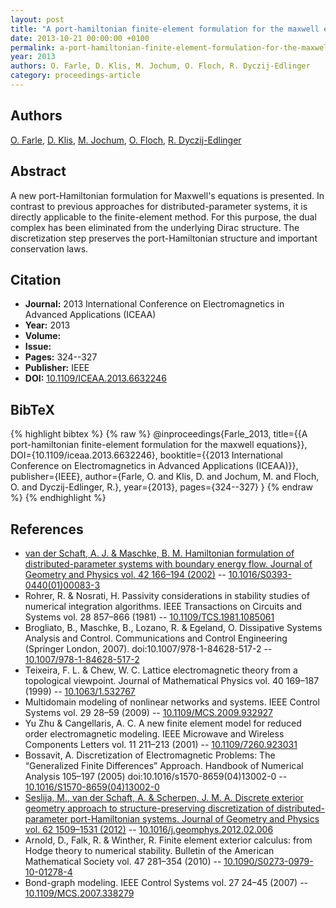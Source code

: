 ```yaml
---
layout: post
title: "A port-hamiltonian finite-element formulation for the maxwell equations"
date: 2013-10-21 00:00:00 +0100
permalink: a-port-hamiltonian-finite-element-formulation-for-the-maxwell-equations
year: 2013
authors: O. Farle, D. Klis, M. Jochum, O. Floch, R. Dyczij-Edlinger
category: proceedings-article
---
```

 
## Authors
[O. Farle](authors/ortwin-farle), [D. Klis](authors/d-klis), [M. Jochum](authors/m-jochum), [O. Floch](authors/o-floch), [R. Dyczij-Edlinger](authors/romanus-dyczij-edlinger)
 
## Abstract
A new port-Hamiltonian formulation for Maxwell's equations is presented. In contrast to previous approaches for distributed-parameter systems, it is directly applicable to the finite-element method. For this purpose, the dual complex has been eliminated from the underlying Dirac structure. The discretization step preserves the port-Hamiltonian structure and important conservation laws.
 
## Citation
- **Journal:** 2013 International Conference on Electromagnetics in Advanced Applications (ICEAA)
- **Year:** 2013
- **Volume:** 
- **Issue:** 
- **Pages:** 324--327
- **Publisher:** IEEE
- **DOI:** [10.1109/ICEAA.2013.6632246](https://doi.org/10.1109/ICEAA.2013.6632246)
 
## BibTeX
{% highlight bibtex %}
{% raw %}
@inproceedings{Farle_2013,
  title={{A port-hamiltonian finite-element formulation for the maxwell equations}},
  DOI={10.1109/iceaa.2013.6632246},
  booktitle={{2013 International Conference on Electromagnetics in Advanced Applications (ICEAA)}},
  publisher={IEEE},
  author={Farle, O. and Klis, D. and Jochum, M. and Floch, O. and Dyczij-Edlinger, R.},
  year={2013},
  pages={324--327}
}
{% endraw %}
{% endhighlight %}
 
## References
- [van der Schaft, A. J. & Maschke, B. M. Hamiltonian formulation of distributed-parameter systems with boundary energy flow. Journal of Geometry and Physics vol. 42 166–194 (2002)](hamiltonian-formulation-of-distributed-parameter-systems-with-boundary-energy-flow) -- [10.1016/S0393-0440(01)00083-3](https://doi.org/10.1016/S0393-0440(01)00083-3)
- Rohrer, R. & Nosrati, H. Passivity considerations in stability studies of numerical integration algorithms. IEEE Transactions on Circuits and Systems vol. 28 857–866 (1981) -- [10.1109/TCS.1981.1085061](https://doi.org/10.1109/TCS.1981.1085061)
- Brogliato, B., Maschke, B., Lozano, R. & Egeland, O. Dissipative Systems Analysis and Control. Communications and Control Engineering (Springer London, 2007). doi:10.1007/978-1-84628-517-2 -- [10.1007/978-1-84628-517-2](https://doi.org/10.1007/978-1-84628-517-2)
- Teixeira, F. L. & Chew, W. C. Lattice electromagnetic theory from a topological viewpoint. Journal of Mathematical Physics vol. 40 169–187 (1999) -- [10.1063/1.532767](https://doi.org/10.1063/1.532767)
- Multidomain modeling of nonlinear networks and systems. IEEE Control Systems vol. 29 28–59 (2009) -- [10.1109/MCS.2009.932927](https://doi.org/10.1109/MCS.2009.932927)
- Yu Zhu & Cangellaris, A. C. A new finite element model for reduced order electromagnetic modeling. IEEE Microwave and Wireless Components Letters vol. 11 211–213 (2001) -- [10.1109/7260.923031](https://doi.org/10.1109/7260.923031)
- Bossavit, A. Discretization of Electromagnetic Problems: The “Generalized Finite Differences” Approach. Handbook of Numerical Analysis 105–197 (2005) doi:10.1016/s1570-8659(04)13002-0 -- [10.1016/S1570-8659(04)13002-0](https://doi.org/10.1016/S1570-8659(04)13002-0)
- [Seslija, M., van der Schaft, A. & Scherpen, J. M. A. Discrete exterior geometry approach to structure-preserving discretization of distributed-parameter port-Hamiltonian systems. Journal of Geometry and Physics vol. 62 1509–1531 (2012)](discrete-exterior-geometry-approach-to-structure-preserving-discretization-of-distributed-parameter-port-hamiltonian-systems) -- [10.1016/j.geomphys.2012.02.006](https://doi.org/10.1016/j.geomphys.2012.02.006)
- Arnold, D., Falk, R. & Winther, R. Finite element exterior calculus: from Hodge theory to numerical stability. Bulletin of the American Mathematical Society vol. 47 281–354 (2010) -- [10.1090/S0273-0979-10-01278-4](https://doi.org/10.1090/S0273-0979-10-01278-4)
- Bond-graph modeling. IEEE Control Systems vol. 27 24–45 (2007) -- [10.1109/MCS.2007.338279](https://doi.org/10.1109/MCS.2007.338279)

